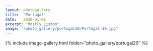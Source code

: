 ```yaml
---
layout: photogallery
title:  "Portugal"
date:   2020-01-01
excerpt: "Mostly Lisbon"
image: "/photo_gallery/portugal20/Portugal-19.jpg"
---
```

<!-- ## Berlin Over The Years -->
{% include image-gallery.html folder="photo_gallery/portugal20" %}
